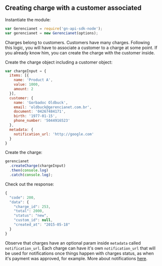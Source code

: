 ## Creating charge with a customer associated

Instantiate the module:

```js
var Gerencianet = require('gn-api-sdk-node');
var gerencianet = new Gerencianet(options);
```

Charges belong to customers. Customers have many charges. Following this logic, you will have to associate a customer to a charge at some point. If you already know him, you can create the charge with the customer inside.

Create the charge object including a customer object:

```js
var chargeInput = {
  items: [{
    name: 'Product A',
    value: 1000,
    amount: 2
  }],
  customer: {
    name: 'Gorbadoc Oldbuck',
    email: 'oldbuck@gerencianet.com.br',
    document: '04267484171',
    birth: '1977-01-15',
    phone_number: '5044916523'
  },
  metadata: {
    notification_url: 'http://google.com'
  }
}
```

Create the charge:

```js
gerencianet
  .createCharge(chargeInput)
  .then(console.log)
  .catch(console.log);
```

Check out the response:

```js
{
  "code": 200,
  "data": {
    "charge_id": 253,
    "total": 2000,
    "status": "new",
    "custom_id": null,
    "created_at": "2015-05-18"
  }
}
```

Observe that charges have an optional param inside `metadata` called `notification_url`. Each charge can have it's own `notification_url` that will be used for notifications once things happen with charges status, as when it's payment was approved, for example. More about notifications [here](https://github.com/franciscotfmc/gn-api-sdk-node/tree/master/docs/notifications.md).